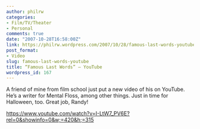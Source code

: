 ```yaml
---
author: philrw
categories:
- Film/TV/Theater
- Personal
comments: true
date: "2007-10-28T16:58:00Z"
link: https://philrw.wordpress.com/2007/10/28/famous-last-words-youtube/
post_format:
- Video
slug: famous-last-words-youtube
title: “Famous Last Words” – YouTube
wordpress_id: 167
---
```


A friend of mine from film school just put a new video of his on YouTube. He’s a writer for Mental Floss, among other things. Just in time for Halloween, too. Great job, Randy!

https://www.youtube.com/watch?v=I-LtW7_PV6E?rel=0&showinfo=0&w;=420&h;=315
